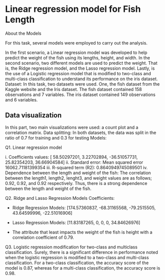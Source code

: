 # Linear regression model for Fish Length

About the Models

For this task, several models were employed to carry out the analysis.

In the first scenario, a Linear regression model was developed to help predict
the weight of the fish using its lengths, height, and width. In the second scenario,
two different models are used to predict the weight. That is, the Ridge regression model,
and the Lasso regression model. Lastly, is the use of a Logistic regression model
that is modified to two-class and multi-class classification to understand its performance on the iris dataset.
Dataset: In this task, two datasets were used. One, the fish dataset from the Kaggle website and the Iris dataset. The fish dataset contained 158 observations and 7 variables. The iris dataset contained 149 observations and 6 variables.

## Data visualization

In this part, two main visualizations were used: a count plot and a correlation matrix.
Data splitting: In both datasets, the data was split in the ratio of 0.7 for training and 0.3 for testing
Models:

Q1. Linear regression model

i. Coefficients values: [ 58.50297201, 3.22702894, -36.51057731, 25.82354203,
36.66904584]
ii. Standard error: Mean squared error 16062.71181399354
iii. R-squared term (R2): 0.8640949745089501
iv. Dependence between the length and weight of the fish: The correlation between the length1, length2, lenght3,
and weight values are as follows; 0.92, 0.92, and 0.92 respectively. Thus, there is a strong dependence
between the length and weight of the fish.

Q2. Ridge and Lasso Regression Models
Coefficients:

- Ridge Regression Models: [174.57360837, -68.31165568, -79.2515505, 43.64599996, -22.51016906]

- Lasso Regression Models: [11.83187265, 0, 0, 0, 34.84626976]

- The attribute that least impacts the weight of the fish is height with a correlation coefficient of 0.79.

Q3. Logistic regression modification for two-class and multiclass classification.
Surely, there is a significant difference in performance noted when the logistic regression is modified
to a two-class and multi-class classification.
For a two-class classification, the accuracy score of the model is 0.87, whereas for a multi-class classification, the accuracy score is 0.98.
